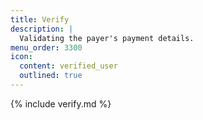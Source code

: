 ```yaml
---
title: Verify
description: |
  Validating the payer's payment details.
menu_order: 3300
icon:
  content: verified_user
  outlined: true
---
```


{% include verify.md %}
